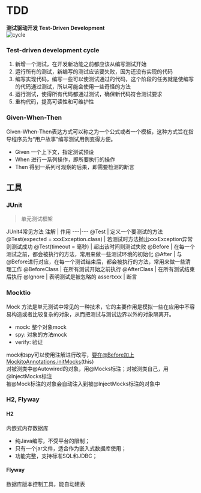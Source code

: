 # TDD
**测试驱动开发 Test-Driven Development**  
![cycle](https://upload.wikimedia.org/wikipedia/commons/0/0b/TDD_Global_Lifecycle.png)

### Test-driven development cycle
1. 新增一个测试，在开发新功能之前都应该从编写测试开始
2. 运行所有的测试，新编写的测试应该要失败，因为还没有实现的代码
3. 编写实现代码，编写一些可以使测试通过的代码，这个阶段的任务就是使编写的代码通过测试，所以可能会使用一些奇怪的方法
4. 运行测试，使得所有代码都通过测试，确保新代码符合测试要求
5. 重构代码，提高可读性和可维护性

### Given-When-Then
Given-When-Then表达方式可以称之为一个公式或者一个模板，这种方式旨在指导程序员为“用户故事”编写测试用例变得方便。
- Given 一个上下文，指定测试预设
- When 进行一系列操作，即所要执行的操作
- Then 得到一系列可观察的后果，即需要检测的断言

## 工具
### JUnit
> 单元测试框架  

JUnit4常见方法
注解 | 作用
---|---
@Test | 定义一个要测试的方法
@Test(expected = xxxException.class) | 若测试时方法抛出xxxException异常则测试成功
@Test(timeout = 毫秒) | 超出该时间则测试失败
@Before | 在每一个测试之前，都会被执行的方法，常用来做一些测试环境的初始化
@After | 与@Before进行对应，在每一个测试结束后，都会被执行的方法，常用来做一些清理工作
@BeforeClass | 在所有测试开始之前执行
@AfterClass | 在所有测试结束后执行
@Ignore | 表明测试是被忽略的
assertxxx | 断言

### Mocktio
Mock 方法是单元测试中常见的一种技术，它的主要作用是模拟一些在应用中不容易构造或者比较复杂的对象，从而把测试与测试边界以外的对象隔离开。  
- mock: 整个对象mock
- spy: 对象的方法mock
- verify: 验证

mock和spy可以使用注解进行改写，要在@Before加上MockitoAnnotations.initMocks(this)  
对被测类中@Autowired的对象，用@Mocks标注；对被测类自己，用@InjectMocks标注  
被@Mock标注的对象会自动注入到被@InjectMocks标注的对象中  

### H2, Flyway
#### H2
内嵌式内存数据库
- 纯Java编写，不受平台的限制；
- 只有一个jar文件，适合作为嵌入式数据库使用；
- 功能完整，支持标准SQL和JDBC；

#### Flyway
数据库版本控制工具，能自动建表
